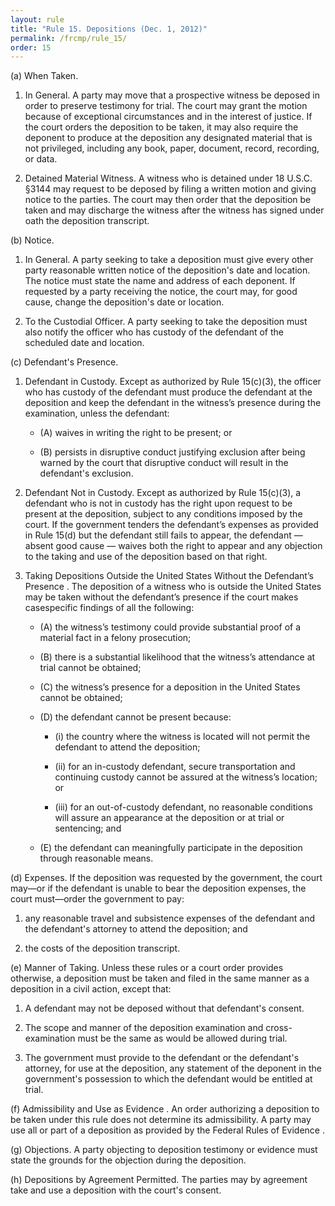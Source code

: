 ```yaml
---
layout: rule
title: "Rule 15. Depositions (Dec. 1, 2012)"
permalink: /frcmp/rule_15/
order: 15
---
```


(a) When Taken.


1. In General. A party may move that a prospective witness be deposed in order to preserve testimony for trial. The court may grant the motion because of exceptional circumstances and in the interest of justice. If the court orders the deposition to be taken, it may also require the deponent to produce at the deposition any designated material that is not privileged, including any book, paper, document, record, recording, or data.


2. Detained Material Witness. A witness who is detained under 18 U.S.C. §3144 may request to be deposed by filing a written motion and giving notice to the parties. The court may then order that the deposition be taken and may discharge the witness after the witness has signed under oath the deposition transcript.


(b) Notice.


1. In General. A party seeking to take a deposition must give every other party reasonable written notice of the deposition's date and location. The notice must state the name and address of each deponent. If requested by a party receiving the notice, the court may, for good cause, change the deposition's date or location.


2. To the Custodial Officer. A party seeking to take the deposition must also notify the officer who has custody of the defendant of the scheduled date and location.


(c) Defendant's Presence.


1. Defendant in Custody. Except as authorized by Rule 15(c)(3), the officer who has custody of the defendant must produce the defendant at the deposition and keep the defendant in the witness’s presence during the examination, unless the defendant:


    - (A) waives in writing the right to be present; or


    - (B) persists in disruptive conduct justifying exclusion after being warned by the court that disruptive conduct will result in the defendant's exclusion.


2. Defendant Not in Custody. Except as authorized by Rule 15(c)(3), a defendant who is not in custody has the right upon request to be present at the deposition, subject to any conditions imposed by the court.  If the government tenders the defendant’s expenses as provided in Rule 15(d) but the defendant still fails to appear, the defendant — absent good cause — waives both the right to appear and any objection to the taking and use of the deposition based on that right.


3. Taking Depositions Outside the United States Without the Defendant’s Presence . The deposition of a witness who is outside the United States may be taken without the defendant’s presence if the court makes casespecific findings of all the following:


    - (A) the witness’s testimony could provide substantial proof of a material fact in a felony prosecution;


    - (B) there is a substantial likelihood that the witness’s attendance at trial cannot be obtained;


    - (C) the witness’s presence for a deposition in the United States cannot be obtained;


    - (D) the defendant cannot be present because:


        - (i) the country where the witness is located will not permit the defendant to attend the deposition;


        - (ii) for an in-custody defendant, secure transportation and continuing custody cannot be assured at the witness’s location; or


        - (iii) for an out-of-custody defendant, no reasonable conditions will assure an appearance at the deposition or at trial or sentencing; and


    - (E) the defendant can meaningfully participate in the deposition through reasonable means.


(d) Expenses. If the deposition was requested by the government, the court may—or if the defendant is unable to bear the deposition expenses, the court must—order the government to pay:


1. any reasonable travel and subsistence expenses of the defendant and the defendant's attorney to attend the deposition; and


2. the costs of the deposition transcript.


(e) Manner of Taking. Unless these rules or a court order provides otherwise, a deposition must be taken and filed in the same manner as a deposition in a civil action, except that:


1. A defendant may not be deposed without that defendant's consent.


2. The scope and manner of the deposition examination and cross-examination must be the same as would be allowed during trial.


3. The government must provide to the defendant or the defendant's attorney, for use at the deposition, any statement of the deponent in the government's possession to which the defendant would be entitled at trial.


(f) Admissibility and Use as Evidence . An order authorizing a deposition to be taken under this rule does not determine its admissibility.  A party may use all or part of a deposition as provided by the Federal Rules of Evidence .


(g) Objections. A party objecting to deposition testimony or evidence must state the grounds for the objection during the deposition.


(h) Depositions by Agreement Permitted. The parties may by agreement take and use a deposition with the court's consent.
